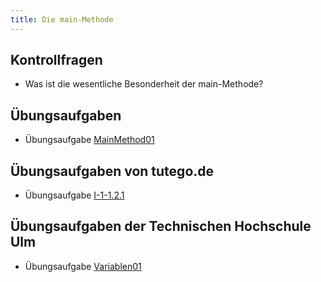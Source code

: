 ```yaml
---
title: Die main-Methode
---
```


## Kontrollfragen
-	Was ist die wesentliche Besonderheit der main-Methode?

## Übungsaufgaben
- Übungsaufgabe [MainMethod01](main-method01.md)

## Übungsaufgaben von tutego.de
- Übungsaufgabe [I-1-1.2.1](https://tutego.de/javabuch/aufgaben/intro.html#_fehlermeldungen_der_ide_kennenlernen)

## Übungsaufgaben der Technischen Hochschule Ulm
- Übungsaufgabe [Variablen01](https://studium.hs-ulm.de/de/org/I/vorkurse/Documents/java_aufgaben.pdf)
